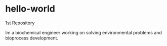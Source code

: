 # hello-world
1st Repository

Im a biochemical engineer working on solving environmental problems and bioprocess development.
